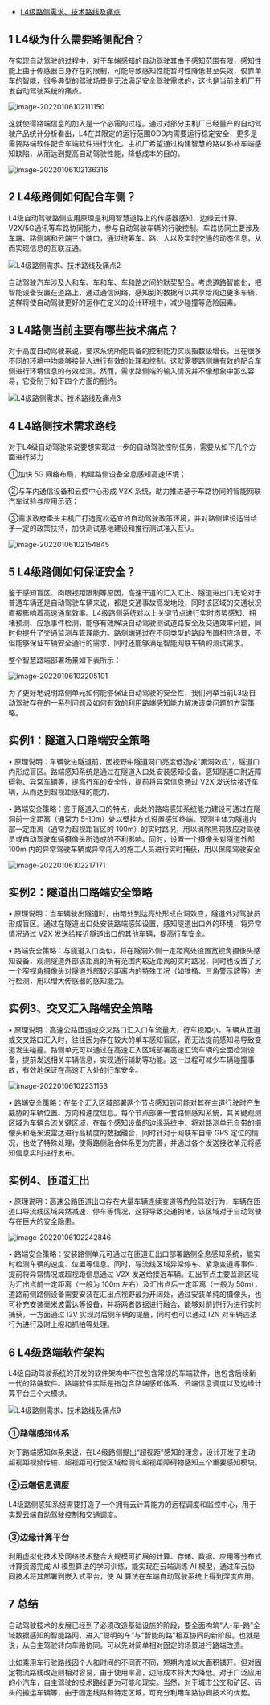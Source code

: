- [L4级路侧需求、技术路线及痛点](https://www.auto-testing.net/news/show-110762.html)

## 1 L4级为什么需要路侧配合？

在实现自动驾驶的过程中，对于车端感知的自动驾驶其由于感知范围有限，感知性能上由于传感器自身存在的限制，可能导致感知性能暂时性降低甚至失效，仅靠单车的智能，很多典型的驾驶场景是无法满足安全驾驶需求的，这也是当前主机厂开发自动驾驶系统的痛点。



![image-20220106102111150](https://gitee.com/er-huomeng/l-img/raw/master/image-20220106102111150.png)



这就使得路端信息的加入是一个必需的过程。通过对部分主机厂已经量产的自动驾驶产品统计分析看出，L4在其限定的运行范围ODD内需要运行稳定安全，更多是需要路端软件配合车端软件进行优化。主机厂希望通过构建智慧的路以弥补车端感知缺陷，从而达到提高自动驾驶性能，降低成本的目的。

![image-20220106102136316](https://gitee.com/er-huomeng/l-img/raw/master/image-20220106102136316.png)

## 2 L4级路侧如何配合车侧？


L4级自动驾驶路侧应用原理是利用智慧道路上的传感器感知、边缘云计算、V2X/5G通讯等车路协同能力，参与自动驾驶车辆的行驶控制。车路协同主要涉及车端、路侧端和云端三个端口，通过统筹车、路、人以及实时交通的动态信息，从而实现信息的互联互通。

 ![L4级路侧需求、技术路线及痛点2](https://img2.auto-testing.net/202105/14/230325771.png)

 自动驾驶汽车涉及人和车、车和车、车和路之间的默契配合。考虑道路智能化，把智能设备安置在道路上，通过通信网络，感知到的数据可以共享给周边更多车辆，这样将使自动驾驶更好的运作在定义的设计环境中，减少碰撞等危险因素。

##  3 L4路侧当前主要有哪些技术痛点？

 对于高度自动驾驶来说，要求系统所能具备的控制能力实现指数级增长，且在很多不同的环境中均能够接替人进行有效的处理和控制。这就需要路侧端有效的配合车侧进行环境信息的有效检测。然而，需求路侧端的输入情况并不像想象中那么容易，它受制于如下四个方面的制约。

 ![L4级路侧需求、技术路线及痛点3](https://img2.auto-testing.net/202105/14/230346441.png)



## 4 L4路侧技术需求路线


 对于L4级自动驾驶来说要想实现进一步的自动驾驶控制任务，需要从如下几个方面进行努力：

 ①加快 5G 网络布局，构建路侧设备全息感知高速环境；

 ②与车内通信设备和云控中心形成 V2X 系统，助力推进基于车路协同的智能网联汽车试验与应用示范；

 ③需求政府牵头主机厂打造宽松适宜的自动驾驶政策环境，并对路侧建设适当给予一定的政策扶持，加快测试基地建设和推行测试准入互认。

![image-20220106102154845](https://gitee.com/er-huomeng/l-img/raw/master/image-20220106102154845.png)

## 5 L4级路侧如何保证安全？

鉴于感知盲区、肉眼视距限制等原因，高速干道的汇入汇出、隧道进出口无论对于普通车辆还是自动驾驶车辆来说，都是交通事故高发地段，同时该区域的交通状况直接影响着高速通车效率。L4级路侧系统对以上关键节点进行实时态势感知、拥堵预测、应急事件检测，能够有效解决自动驾驶测试道路安全及交通效率问题，同时也提升了交通监测与管理能力。路侧端通过在不同类型的路段布置相应场景，不但能够保证车辆安全通行的需求，同时还能够满足智能网联车辆的测试需求。

 整个智慧路端部署场景如下表所示：

![image-20220106102205101](https://gitee.com/er-huomeng/l-img/raw/master/image-20220106102205101.png)

 为了更好地说明路侧单元如何能够保证自动驾驶的安全性，我们列举当前L3级自动驾驶存在的一系列问题及如何有效的利用路端感知能力解决该类问题的方案策略。

## 实例1：隧道入口路端安全策略

 • 原理说明：车辆驶进隧道前，因视野中隧道洞口亮度低造成“黑洞效应”，隧道口内形成盲区。路端感知系统是通过在隧道入口处安装感知设备，感知隧道口附近障碍物、异常车辆等，提高行车的安全性，提前将异常信息通过 V2X 发送给接近车辆，从而达到超视距感知的能力。

 • 路端安全策略：鉴于隧道入口的特点，此处的路端感知系统能力建设可通过在隧洞前一定距离（通常为  5-10m）处以壁挂方式设置感知终端。观测主体为隧道内部一定距离（通常为超视距盲区的  100m）的实时路况，用以消除黑洞效应对驾驶员或自动驾驶车辆摄像头所造成的不利影响。同时，设置一个摄像头对隧道外部 100m  内的异常驾驶车辆或异常闯入的施工人员进行实时捕获，用以保障驾驶安全

![image-20220106102217171](https://gitee.com/er-huomeng/l-img/raw/master/image-20220106102217171.png)

## 实例2：隧道出口路端安全策略

 • 原理说明：当车辆驶出隧道时，由暗处到达亮处形成白洞效应，隧道外对驾驶员形成盲区。通过在隧道出口处安装路端感知设置，感知隧道出口外的环境，将异常情况通过 V2X 发送给接近隧道出口的其他车辆，提高行车安全。

 • 路端安全策略：与隧道入口类似，将在隧洞外侧一定距离处设置宽视角摄像头感知设备，观测隧道外部该距离的所有范围内较近距离的实时路况，同时也设置了另一个窄视角摄像头对隧道外部较远距离内的特殊工况（如锥桶、三角警示牌等）进行检测，用以增大传感器的感知能力。

## 实例3、交叉汇入路端安全策略

 • 原理说明：高速公路匝道或交叉路口汇入口车流量大，行车视距小，车辆从匝道或交叉路口汇入时，往往因为存在较大的单车感知盲区，而无法提前感知易导致变道发生碰撞。路侧单元可以通过在高速汇入区域部署高速汇流车辆的全面检测设备，提前发送相关车辆信息，实现通行辅助等功能。这一过程可减少车辆碰撞事故，有效地保证在高速汇入处的行车安全。

![image-20220106102231153](https://gitee.com/er-huomeng/l-img/raw/master/image-20220106102231153.png)

 • 路端安全策略：在每个汇入区域部署两个节点感知到可能对其在主道行驶时产生威胁的车辆位置、方向和速度信息。每个节点部署一套路侧感知系统，其关键观测区域为车辆合流关键区域，在每个感知设备的边缘系统中，将对路测单元自带的摄像头和毫米波雷达进行高精度的数据融合，同时针对于网联车自带 GPS 定位的情况，也做了特殊处理，使得路侧融合体系更为完善，并通过各个发送接收单元将感知信息实时进行发布。

## 实例4、匝道汇出

 • 原理说明：高速公路匝道出口存在大量车辆连续变道等危险驾驶行为，车辆在匝道口导流线区域突然减速、停车等情况，这将导致交通拥堵，该区域对于自动驾驶存在巨大的安全隐患。

![image-20220106102242846](https://gitee.com/er-huomeng/l-img/raw/master/image-20220106102242846.png)

 • 路端安全策略：安装路侧单元可通过在匝道汇出口部署路侧全息感知系统，能实时检测车辆的速度、位置等信息。同时，导流线区域异常停车、紧急变道等事件，提前将异常情况或超视距信息通过 V2X 发送给接近车辆。汇出节点主要监测区域为汇出点前一定距离（一般为 100m 左右）及汇出点后一定距离（一般为  50m），道路前侧路侧设备需要安装在汇出点视野最为开阔处，通过安装单纯的摄像头，也可补充安装毫米波雷达等设备，并将两者数据进行融合，能够对前述行为进行实时捕获，一方面通过 I2V 实现对后侧车辆的提醒，同时也可以通过 I2N 对车辆违法行为进行及时上报和抓拍等处理。

## 6 L4级路端软件架构

L4级自动驾驶系统的开发的软件架构中不仅包含常规的车端软件，也包含后续新一代的路端软件。路端软件实际是指包含路端感知体系、云端信息调度以及边缘计算平台三个大模块。

 ![L4级路侧需求、技术路线及痛点9](https://img2.auto-testing.net/202105/14/230742361.png)

### ①路端感知体系

对于路端感知体系来说，在L4级路侧提出“超视距”感知的理念，设计开发了主动超视距视频传输、超视距可行使区域检测和超视距障碍物感知三个重要感知模块。

### ②云端信息调度

L4级路侧感知系统需要打造了一个拥有云计算能力的远程调度和监控中心，用于实现云端自动驾驶控制和交通调度。

### ③边缘计算平台

利用虚拟化技术及网络技术整合大规模可扩展的计算、存储、数据、应用等分布式计算资源完成 AI 模型算法的学习训练，能实现在云端训练 AI 模型，通过车云协同技术将其部署到嵌入式平台，使 AI 算法在车端自动驾驶系统上得到深度应用。

## 7 总结

自动驾驶技术的发展已经到了必须改造基础设施的阶段，要全面构筑“人-车-路”全域数据感知的智能路网，进入“聪明的车”与“智能的路”相互协同的新阶段。也就是说，从自主驾驶转向车路协同。可以先对简单相对固定的场景进行路端改造。

比如乘用车行驶路线因个人和时间的不同而不同，短期内难以大面积铺开。但对固定物流路线改造则相对容易，由于使用率高，边际成本将大大降低。对于广泛应用的小汽车，自主驾驶的技术路线更为可能和现实。当然，对于城市公交和矿区、码头的搬运车辆等，由于固定线路和特定区域，可充分利用车路协同技术的优势。